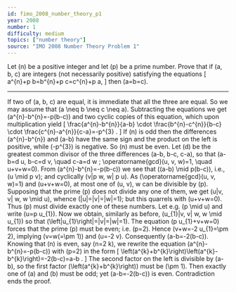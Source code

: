 ```yaml
---
id: fimo_2008_number_theory_p1
year: 2008
number: 1
difficulty: medium
topics: ["number theory"]
source: "IMO 2008 Number Theory Problem 1"
---
```


Let \(n\) be a positive integer and let \(p\) be a prime number. Prove that if \(a, b, c\) are integers (not necessarily positive) satisfying the equations
\[
a^{n}+p b=b^{n}+p c=c^{n}+p a,
\]
then \(a=b=c\).

---
If two of \(a, b, c\) are equal, it is immediate that all the three are equal. So we may assume that \(a \neq b \neq c \neq a\). Subtracting the equations we get \(a^{n}-b^{n}=-p(b-c)\) and two cyclic copies of this equation, which upon multiplication yield
\[
\frac{a^{n}-b^{n}}{a-b} \cdot \frac{b^{n}-c^{n}}{b-c} \cdot \frac{c^{n}-a^{n}}{c-a}=-p^{3} .
\]
If \(n\) is odd then the differences \(a^{n}-b^{n}\) and \(a-b\) have the same sign and the product on the left is positive, while \(-p^{3}\) is negative. So \(n\) must be even.
Let \(d\) be the greatest common divisor of the three differences \(a-b, b-c, c-a\), so that \(a-b=d u, b-c=d v, \quad c-a=d w ; \operatorname{gcd}(u, v, w)=1, \quad u+v+w=0\).
From \(a^{n}-b^{n}=-p(b-c)\) we see that \((a-b) \mid p(b-c)\), i.e., \(u \mid p v\); and cyclically \(v|p w, w| p u\). As \(\operatorname{gcd}(u, v, w)=1\) and \(u+v+w=0\), at most one of \(u, v\), w can be divisible by \(p\). Supposing that the prime \(p\) does not divide any one of them, we get \(u|v, v| w, w \mid u\), whence \(|u|=|v|=|w|=1\); but this quarrels with \(u+v+w=0\).
Thus \(p\) must divide exactly one of these numbers. Let e.g. \(p \mid u\) and write \(u=p u_{1}\). Now we obtain, similarly as before, \(u_{1}|v, v| w, w \mid u_{1}\) so that \(\left|u_{1}\right|=|v|=|w|=1\). The equation \(p u_{1}+v+w=0\) forces that the prime \(p\) must be even; i.e. \(p=2\). Hence \(v+w=-2 u_{1}=\pm 2\), implying \(v=w(=\pm 1)\) and \(u=-2 v\). Consequently \(a-b=-2(b-c)\).
Knowing that \(n\) is even, say \(n=2 k\), we rewrite the equation \(a^{n}-b^{n}=-p(b-c)\) with \(p=2\) in the form
\[
\left(a^{k}+b^{k}\right)\left(a^{k}-b^{k}\right)=-2(b-c)=a-b .
\]
The second factor on the left is divisible by \(a-b\), so the first factor \(\left(a^{k}+b^{k}\right)\) must be \(\pm 1\). Then exactly one of \(a\) and \(b\) must be odd; yet \(a-b=-2(b-c)\) is even. Contradiction ends the proof.
